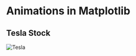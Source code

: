 # Animations in Matplotlib


## Tesla Stock
![Tesla](https://github.com/thomasms/matplotlib_animations/blob/main/tesla_stock/animation.gif)
